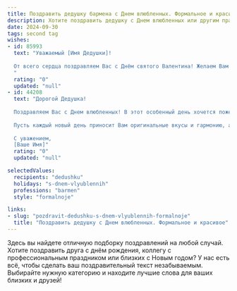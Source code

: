 ```yaml
---
title: Поздравить дедушку бармена с Днем влюбленных. Формальное и красивое
description: Хотите поздравить дедушку с Днем влюбленных или другим праздником? Наш ИИ создаст незабываемое поздравление, а вы обязательно выделитесь среди других.  
date: 2024-09-30
tags: second tag
wishes:
- id: 85993
  text: "Уважаемый [Имя Дедушки]!
  
  От всего сердца поздравляем Вас с Днём святого Валентина! Желаем Вам крепкого здоровья, бодрости духа и, конечно же,  множества приятных моментов, наполненных любовью и теплом. Пусть этот день подарит Вам незабываемые эмоции и яркие впечатления, а Ваше профессиональное мастерство бармена всегда приносит радость окружающим.
  "
  rating: "0"
  updated: "null"
- id: 44208
  text: "Дорогой Дедушка!
  
  Поздравляем Вас с Днем влюбленных! В этот особенный день хочется пожелать Вам море вдохновения и радости, а также крепкого здоровья и благополучия. Как бармен, Вы, несомненно, умеете создавать прекрасные коктейли не только из напитков, но и из жизни, смешивая в ней яркие эмоции и счастливые моменты.
  
  Пусть каждый новый день приносит Вам оригинальные вкусы и гармонию, а также окружающие люди дарят любовь и поддержку. С праздником, Дедушка!
  
  С уважением,
  [Ваше Имя]"
  rating: "0"
  updated: "null"

selectedValues:
  recipients: "dedushku"
  holidays: "s-dnem-vlyublennih"
  professions: "barmen"
  style: "formalnoje"

links:
- slug: "pozdravit-dedushku-s-dnem-vlyublennih-formalnoje"
  title: "Поздравить дедушку с Днем влюбленных. Формальное и красивое"
---
```


Здесь вы найдете отличную подборку поздравлений на любой случай.
Хотите поздравить друга с днём рождения, коллегу с профессиональным праздником или близких с Новым годом? У нас есть всё, чтобы сделать ваш поздравительный текст незабываемым. Выбирайте нужную категорию и находите лучшие слова для ваших близких и друзей!
